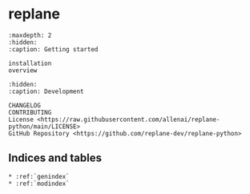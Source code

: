 # **replane**

```{toctree}
:maxdepth: 2
:hidden:
:caption: Getting started

installation
overview
```

```{toctree}
:hidden:
:caption: Development

CHANGELOG
CONTRIBUTING
License <https://raw.githubusercontent.com/allenai/replane-python/main/LICENSE>
GitHub Repository <https://github.com/replane-dev/replane-python>
```

## Indices and tables

```{eval-rst}
* :ref:`genindex`
* :ref:`modindex`
```
